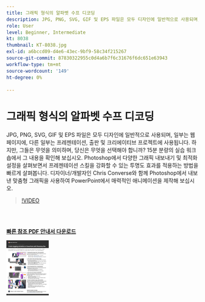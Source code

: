 ```yaml
---
title: 그래픽 형식의 알파벳 수프 디코딩
description: JPG, PNG, SVG, GIF 및 EPS 파일은 모두 디자인에 일반적으로 사용되며, 일부는 웹 페이지, 다른 일부는 프레젠테이션, 출판 및 크리에이티브 프로젝트에 사용됩니다. 하지만 그게 무슨 뜻이고 어떤 걸 골라야 하나요?
role: User
level: Beginner, Intermediate
kt: 8038
thumbnail: KT-8038.jpg
exl-id: a6bccd09-d4e6-43ec-9bf9-58c34f215267
source-git-commit: 87830322955c0d4a6b7f6c31676f6dc651e63943
workflow-type: tm+mt
source-wordcount: '149'
ht-degree: 0%

---
```


# 그래픽 형식의 알파벳 수프 디코딩

JPG, PNG, SVG, GIF 및 EPS 파일은 모두 디자인에 일반적으로 사용되며, 일부는 웹 페이지에, 다른 일부는 프레젠테이션, 출판 및 크리에이티브 프로젝트에 사용됩니다. 하지만, 그들은 무엇을 의미하며, 당신은 무엇을 선택해야 합니까? 15분 분량의 실습 워크숍에서 그 내용을 확인해 보십시오. Photoshop에서 다양한 그래픽 내보내기 및 최적화 설정을 살펴보면서 프레젠테이션 스킬을 강화할 수 있는 투명도 효과를 적용하는 방법을 빠르게 살펴봅니다. 디자이너/개발자인 Chris Converse와 함께 Photoshop에서 내보낸 맞춤형 그래픽을 사용하여 PowerPoint에서 매력적인 애니메이션을 제작해 보십시오.

>[!VIDEO](https://video.tv.adobe.com/v/333805?hidetitle=true)

<br> 

[**빠른 참조 PDF 안내서 다운로드**](../quick-reference/Decodingthealphabetsoupofgraphicformats.pdf)

[![빠른 참조 안내서의 첫 페이지 이미지](assets/DecodingthealphabetsoupofgraphicformatsPage1.png)](../quick-reference/Decodingthealphabetsoupofgraphicformats.pdf)
